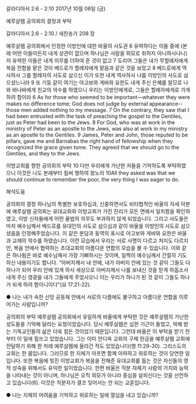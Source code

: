 갈라디아서 2:6 - 2:10 
2017년 10월 06일 (금)

예루살렘 공의회의 결정과 부탁



갈라디아서 2:6 - 2:10 / 새찬송가 208 장


예루살렘 공의회에서 인정한 이방인에 대한 바울의 사도권
6 유력하다는 이들 중에 (본래 어떤 이들이든지 내게 상관이 없으며 하나님은 사람을 외모로 취하지 아니하시나니) 저 유력한 이들은 내게 의무를 더하여 준 것이 없고 7 도리어 그들은 내가 무할례자에게 복음 전함을 맡은 것이 베드로가 할례자에게 맡음과 같은 것을 보았고 8 베드로에게 역사하사 그를 할례자의 사도로 삼으신 이가 또한 내게 역사하사 나를 이방인의 사도로 삼으셨느니라 9 또 기둥 같이 여기는 야고보와 게바와 요한도 내게 주신 은혜를 알므로 나와 바나바에게 친교의 악수를 하였으니 우리는 이방인에게로, 그들은 할례자에게로 가게 하려 함이라
6 As for those who seemed to be important—whatever they were makes no difference tome; God does not judge by external appearance--those men added nothing to my message. 7 On the contrary, they saw that I had been entrusted with the task of preaching the gospel to the Gentiles, just as Peter had been to the Jews. 8 For God, who was at work in the ministry of Peter as an apostle to the Jews, was also at work in my ministry as an apostle to the Gentiles. 9 James, Peter and John, those reputed to be pillars, gave me and Barnabas the right hand of fellowship when they recognized the grace given tome. They agreed that we should go to the Gentiles, and they to the Jews.

이방교회를 향한 공의회의 부탁
10 다만 우리에게 가난한 자들을 기억하도록 부탁하였으니 이것은 나도 본래부터 힘써 행하여 왔노라
10All they asked was that we should continue to remember the poor, the very thing I was eager to do.

해석도움





공의회의 결정
하나님의 특별한 보호하심과, 신중하면서도 비타협적인 바울의 자세 덕분에 예루살렘 공의회는 유대교회와 이방교회가 가진 진리가 모든 면에서 일치함을 확인하였고, 이방 신자들에게 어떤 율법의 의무도 부과하지 않게 되었습니다. 그리고 사도들은 마치 예수님께서 베드로를 유대인의 사도로 삼으심과 같이 바울을 이방인의 사도로 삼으셨음을 인정해주었습니다. 이 같은 분담과 동역의 표시로 야고보와 게바와 요한은 바울과 교제의 악수를 하였습니다. 이런 모습에서 우리는 서로 사명이 다르고 처지도 다르지만, 복음 안에서 협력하는 초대교회의 아름다운 연합의 모습을 볼 수 있습니다. 이와 같은 하나됨은 바로 예수님께서 가장 기뻐하시는 것이며, 일찍이 예수님께서 간절히 기도하신 내용이기도 합니다. “아버지께서 내 안에, 내가 아버지 안에 있는 것 같이 그들도 다 하나가 되어 우리 안에 있게 하사 세상으로 아버지께서 나를 보내신 것을 믿게 하옵소서 내게 주신 영광을 내가 그들에게 주었사오니 이는 우리가 하나가 된 것 같이 그들도 하나가 되게 하려 함이니이다”(요 17:21-22).

● 나는 내가 속한 신앙 공동체 안에서 서로의 다름에도 불구하고 아름다운 연합을 이루어가는 사람입니까?

공의회의 부탁
예루살렘 공의회에서 유일하게 바울에게 부탁한 것은 예루살렘의 가난한 성도들을 기억해 달라는 요청이었습니다. 당시 예루살렘은 심한 기근이 들었고, 박해 받는 기독교인들의 삶은 더욱 힘든 것이었기 때문입니다. 그런데 바울은 이 부탁을 받기 전부터 이 일에 힘쓰고 있었습니다. 그는 이미 안디옥 교회의 구제 헌금을 예루살렘 교회에 전달하기 위해 한 차례 예루살렘에 올라간 적도 있었습니다(행 11:29-30). 그리스도의 교회는 한 몸입니다. 그러므로 한 지체가 아프면 함께 아파하고 위로하는 것이 당연한 일입니다. 또한 복음에 빚진 이방교회가 복음을 전해준 유대교회를 돕는 것은 자신들의 영적 성숙을 위해서도 유익한 일이었습니다. 한편 바울은 직분 자체가 사람의 가치와 능력을 나타내는 것이 아니며, 하나님은 오직 외모가 아니라 중심을 살피신다는 것을 선언하고 있습니다(6). 이것은 직분자가 결코 잊어서는 안 되는 교훈입니다.

● 나는 지체의 어려움을 기억하고 위로하는 일에 열심을 내고 있습니까?